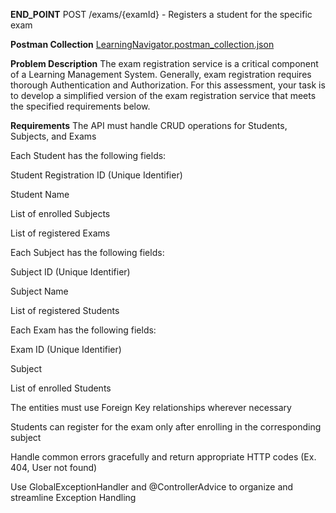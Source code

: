 
**END_POINT**
POST /exams/{examId} - Registers a student for the specific exam

**Postman Collection** 
[LearningNavigator.postman_collection.json](https://github.com/mrstrange47/Krayush25_LearningNavigator/files/14807548/LearningNavigator.postman_collection.json)

**Problem Description**
The exam registration service is a critical component of a Learning Management System. Generally, exam registration requires thorough Authentication and Authorization. For this assessment, your task is to develop a simplified version of the exam registration service that meets the specified requirements below.

**Requirements**
The API must handle CRUD operations for Students, Subjects, and Exams


Each Student has the following fields:

Student Registration ID (Unique Identifier)

Student Name

List of enrolled Subjects

List of registered Exams


Each Subject has the following fields:

Subject ID (Unique Identifier)

Subject Name

List of registered Students



Each Exam has the following fields:

Exam ID (Unique Identifier)

Subject

List of enrolled Students

The entities must use Foreign Key relationships wherever necessary

Students can register for the exam only after enrolling in the corresponding subject

Handle common errors gracefully and return appropriate HTTP codes (Ex. 404, User not found)

Use GlobalExceptionHandler and @ControllerAdvice to organize and streamline Exception Handling
